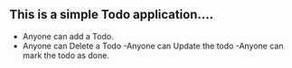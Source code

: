 ## This is a simple Todo application....

- Anyone can add a Todo.
- Anyone can Delete a Todo
-Anyone can Update the todo 
-Anyone can mark the todo as done.